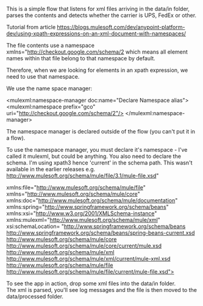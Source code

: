 This is a simple flow that listens for xml files arriving in the data/in folder, parses the contents and detects whether the carrier is UPS, FedEx or other.


Tutorial from article https://blogs.mulesoft.com/dev/anypoint-platform-dev/using-xpath-expressions-on-an-xml-document-with-namespaces/

The file contents use a namespace xmlns="http://checkout.google.com/schema/2 which means all element names within that file belong to that namespace by default.

Therefore, when we are looking for elements in an xpath expression, we need to use that namespace.

We use the name space manager:

<mulexml:namespace-manager doc:name="Declare Namespace alias">
    <mulexml:namespace prefix="gco" uri="http://checkout.google.com/schema/2"/>
</mulexml:namespace-manager>

The namespace manager is declared outside of the flow (you can't put it in a flow).

To use the namespace manager, you must declare it's namespace - I've called it mulexml, but could be anything.  You also need to declare the schema.  I'm using xpath3 hence 'current' in the schema path.  This wasn't available in the earlier releases e.g. http://www.mulesoft.org/schema/mule/file/3.1/mule-file.xsd"

xmlns:file="http://www.mulesoft.org/schema/mule/file"
xmlns="http://www.mulesoft.org/schema/mule/core" 
xmlns:doc="http://www.mulesoft.org/schema/mule/documentation"
xmlns:spring="http://www.springframework.org/schema/beans" 
xmlns:xsi="http://www.w3.org/2001/XMLSchema-instance"
xmlns:mulexml="http://www.mulesoft.org/schema/mule/xml"
xsi:schemaLocation=
"http://www.springframework.org/schema/beans http://www.springframework.org/schema/beans/spring-beans-current.xsd
http://www.mulesoft.org/schema/mule/core http://www.mulesoft.org/schema/mule/core/current/mule.xsd
http://www.mulesoft.org/schema/mule/xml http://www.mulesoft.org/schema/mule/xml/current/mule-xml.xsd
http://www.mulesoft.org/schema/mule/file http://www.mulesoft.org/schema/mule/file/current/mule-file.xsd">

To see the app in action, drop some xml files into the data/in folder.  
The xml is parsed, you'll see log messages and the file is then moved to the data/processed folder.


